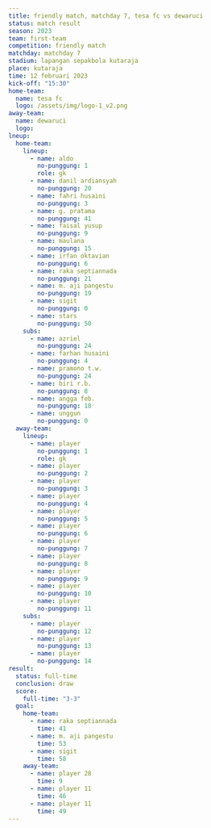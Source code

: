 ```yaml
---
title: friendly match, matchday 7, tesa fc vs dewaruci
status: match result
season: 2023
team: first-team
competition: friendly match
matchday: matchday 7
stadium: lapangan sepakbola kutaraja
place: kutaraja
time: 12 februari 2023
kick-off: "15:30"
home-team:
  name: tesa fc
  logo: /assets/img/logo-1_v2.png
away-team:
  name: dewaruci
  logo: 
lneup:
  home-team:
    lineup:
      - name: aldo
        no-punggung: 1
        role: gk
      - name: danil ardiansyah
        no-punggung: 20
      - name: fahri husaini
        no-punggung: 3
      - name: g. pratama
        no-punggung: 41
      - name: faisal yusup
        no-punggung: 9
      - name: maulana
        no-punggung: 15
      - name: irfan oktavian
        no-punggung: 6
      - name: raka septiannada
        no-punggung: 21
      - name: m. aji pangestu
        no-punggung: 19
      - name: sigit
        no-punggung: 0
      - name: stars
        no-punggung: 50
    subs:
      - name: azriel
        no-punggung: 24
      - name: farhan husaini
        no-punggung: 4
      - name: pramono t.w.
        no-punggung: 24
      - name: biri r.b.
        no-punggung: 8
      - name: angga feb.
        no-punggung: 18
      - name: unggun
        no-punggung: 0
  away-team:
    lineup:
      - name: player
        no-punggung: 1
        role: gk
      - name: player
        no-punggung: 2
      - name: player
        no-punggung: 3
      - name: player
        no-punggung: 4
      - name: player
        no-punggung: 5
      - name: player
        no-punggung: 6
      - name: player
        no-punggung: 7
      - name: player
        no-punggung: 8
      - name: player
        no-punggung: 9
      - name: player
        no-punggung: 10
      - name: player
        no-punggung: 11
    subs:
      - name: player
        no-punggung: 12
      - name: player
        no-punggung: 13
      - name: player
        no-punggung: 14
result:
  status: full-time
  conclusion: draw
  score:
    full-time: "3-3"
  goal:
    home-team:
      - name: raka septiannada
        time: 41
      - name: m. aji pangestu
        time: 53
      - name: sigit
        time: 58
    away-team:
      - name: player 28
        time: 9
      - name: player 11
        time: 46
      - name: player 11
        time: 49
---
```

